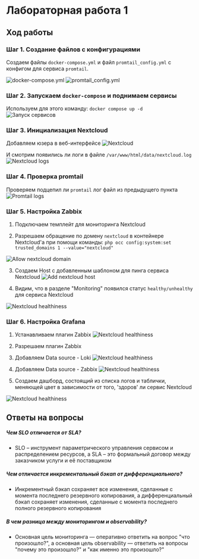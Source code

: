 # Лабораторная работа 1

## Ход работы

### Шаг 1. Создание файлов с конфигурациями

Создаем файлы `docker-compose.yml` и файл `promtail_config.yml` с конфигом для сервиса `promtail`.

![docker-compose.yml](images/Screenshot_1.png)
![promtail_config.yml](images/Screenshot_2.png)

### Шаг 2. Запускаем `docker-compose` и поднимаем сервисы

Используем для этого команду: `docker compose up -d`
![Запуск сервисов](images/Screenshot_0.png)

### Шаг 3. Инициализация Nextcloud

Добавляем юзера в веб-интерфейсе
![Nextcloud](images/Screenshot_3.png)

И смотрим появились ли логи в файле `/var/www/html/data/nextcloud.log`
![Nextcloud logs](images/Screenshot_4.png)

### Шаг 4. Проверка promtail

Проверяем подцепил ли `promtail` лог файл из предыдущего пункта
![Promtail logs](images/Screenshot_5.png)

### Шаг 5. Настройка Zabbix

1. Подключаем темплейт для мониторинга Nextcloud

2. Разрешаем обращение по домену `nextcloud` в контейнере Nextcloud'а при помощи команды: `php occ config:system:set trusted_domains 1 --value="nextcloud"`

![Allow nextcloud domain](images/Screenshot_6.png)

3. Создаем Host с добавленным шаблоном для пинга сервиса Nextcloud
![Add nextcloud host](images/Screenshot_7.png)

4. Видим, что в разделе "Monitoring" появился статус `healthy/unhealthy` для сервиса Nextcloud

![Nextcloud healthiness](images/Screenshot_8.png)

### Шаг 6. Настройка Grafana
1. Устанавливаем плагин Zabbix
![Nextcloud healthiness](images/Screenshot_9.png)

2. Разрешаем плагин Zabbix

3. Добавляем Data source - Loki
![Nextcloud healthiness](images/Screenshot_10.png)

4. Добавляем Data source - Zabbix
![Nextcloud healthiness](images/Screenshot_11.png)
   
5. Создаем дашборд, состоящий из списка логов и таблички, меняющей цвет в зависимости от того, 'здоров' ли сервис Nextcloud

![Nextcloud healthiness](images/Screenshot_12.png)



## Ответы на вопросы

##### Чем SLO отличается от SLA?
- SLO – инструмент параметрического управления сервисом и распределением ресурсов, а SLA – это формальный договор между заказчиком услуги и её поставщиком 

##### Чем отличается инкрементальный бэкап от дифференциального?
- Инкрементный бэкап сохраняет все изменения, сделанные с момента последнего резервного копирования, а дифференциальный бэкап сохраняет изменения, сделанные с момента последнего полного резервного копирования

##### В чем разница между мониторингом и observability?
- Основная цель мониторинга — оперативно ответить на вопрос "что произошло?", а основная цель observability — ответить на вопросы "почему это произошло?" и "как именно это произошло?"